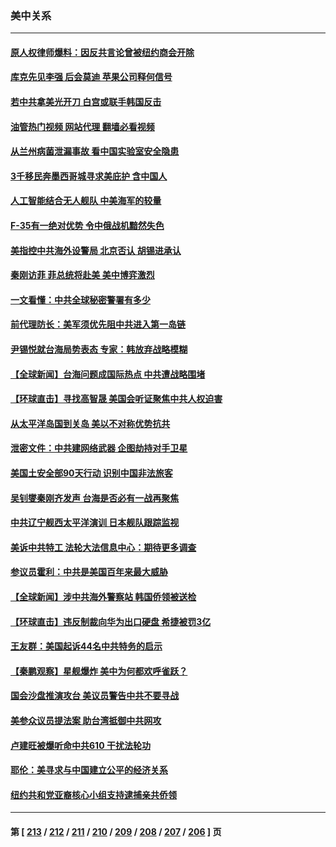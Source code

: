 ### 美中关系
---
#### [原人权律师爆料：因反共言论曾被纽约商会开除](../../pages/nf1412576/n13980420.md?04250045) 
#### [库克先见李强 后会莫迪 苹果公司释何信号](../../pages/nf1412576/n13979826.md?04250045) 
#### [若中共拿美光开刀 白宫或联手韩国反击](../../pages/nf1412576/n13979985.md?04250045) 
#### [油管热门视频 网站代理 翻墙必看视频](http://138.2.39.72:81/youtube.html?epic-marker?04250045)
#### [从兰州病菌泄漏事故 看中国实验室安全隐患](../../pages/nf1412576/n13979169.md?04250045) 
#### [3千移民奔墨西哥城寻求美庇护 含中国人](../../pages/nf1412576/n13979783.md?04250045) 
#### [人工智能结合无人舰队 中美海军的较量](../../pages/nf1412576/n13978683.md?04250045) 
#### [F-35有一绝对优势 令中俄战机黯然失色](../../pages/nf1412576/n13956463.md?04250045) 
#### [美指控中共海外设警局 北京否认 胡锡进承认](../../pages/nf1412576/n13979241.md?04250045) 
#### [秦刚访菲 菲总统将赴美 美中博弈激烈](../../pages/nf1412576/n13979237.md?04250045) 
#### [一文看懂：中共全球秘密警署有多少](../../pages/nf1412576/n13979167.md?04250045) 
#### [前代理防长：美军须优先阻中共进入第一岛链](../../pages/nf1412576/n13979001.md?04250045) 
#### [尹锡悦就台海局势表态 专家：韩放弃战略模糊](../../pages/nf1412576/n13978969.md?04250045) 
#### [【全球新闻】台海问题成国际热点 中共遭战略围堵](../../pages/nf1412576/n13978944.md?04250045) 
#### [【环球直击】寻找高智晟 美国会听证聚焦中共人权迫害](../../pages/nf1412576/n13978600.md?04250045) 
#### [从太平洋岛国到关岛 美以不对称优势抗共](../../pages/nf1412576/n13978581.md?04250045) 
#### [泄密文件：中共建网络武器 企图劫持对手卫星](../../pages/nf1412576/n13978593.md?04250045) 
#### [美国土安全部90天行动 识别中国非法旅客](../../pages/nf1412576/n13978590.md?04250045) 
#### [吴钊燮秦刚齐发声 台海是否必有一战再聚焦](../../pages/nf1412576/n13978523.md?04250045) 
#### [中共辽宁舰西太平洋演训 日本舰队跟踪监视](../../pages/nf1412576/n13978228.md?04250045) 
#### [美诉中共特工 法轮大法信息中心：期待更多调查](../../pages/nf1412576/n13977910.md?04250045) 
#### [参议员霍利：中共是美国百年来最大威胁](../../pages/nf1412576/n13978250.md?04250045) 
#### [【全球新闻】涉中共海外警察站 韩国侨领被送检](../../pages/nf1412576/n13978195.md?04250045) 
#### [【环球直击】违反制裁向华为出口硬盘 希捷被罚3亿](../../pages/nf1412576/n13977732.md?04250045) 
#### [王友群：美国起诉44名中共特务的启示](../../pages/nf1412576/n13977825.md?04250045) 
#### [【秦鹏观察】星舰爆炸 美中为何都欢呼雀跃？](../../pages/nf1412576/n13977756.md?04250045) 
#### [国会沙盘推演攻台 美议员警告中共不要寻战](../../pages/nf1412576/n13977517.md?04250045) 
#### [美参众议员提法案 助台湾抵御中共网攻](../../pages/nf1412576/n13977841.md?04250045) 
#### [卢建旺被爆听命中共610 干扰法轮功](../../pages/nf1412576/n13977017.md?04250045) 
#### [耶伦：美寻求与中国建立公平的经济关系](../../pages/nf1412576/n13977511.md?04250045) 
#### [纽约共和党亚裔核心小组支持逮捕亲共侨领](../../pages/nf1412576/n13976985.md?04250045) 

---
#### 第 [ [213](./213.md?04250045) / [212](./212.md?04250045) / [211](./211.md?04250045) / [210](./210.md?04250045) / [209](./209.md?04250045) / [208](./208.md?04250045) / [207](./207.md?04250045) / [206](./206.md?04250045) ] 页
